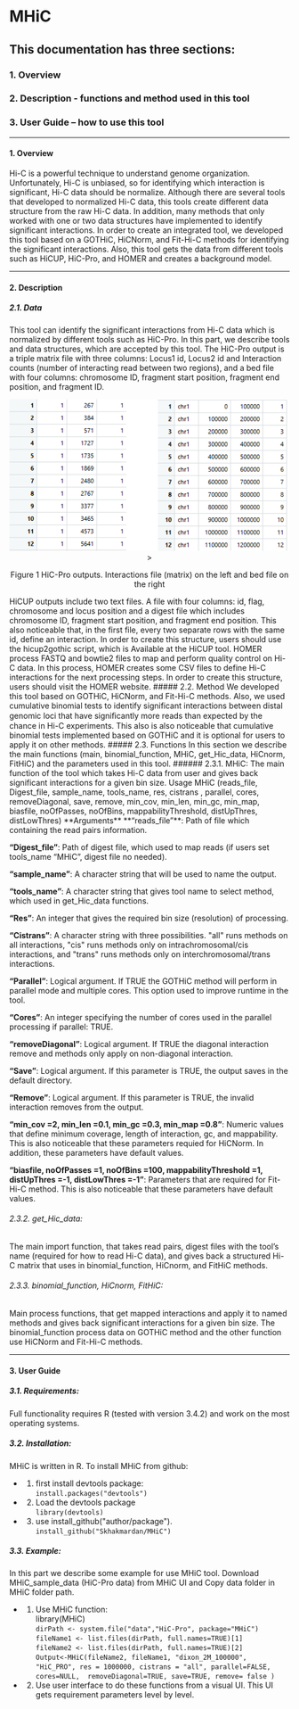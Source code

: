 # MHiC
## This documentation has three sections:
### 1.	Overview
### 2.	Description - functions and method used in this tool
### 3.	User Guide – how to use this tool


------------

#### 1.	Overview 
Hi-C is a powerful technique to understand genome organization. Unfortunately, Hi-C is unbiased, so for identifying which interaction is significant, Hi-C data should be normalize. Although there are several tools that developed to normalized Hi-C data, this tools create different data structure from the raw Hi-C data. In addition, many methods that only worked with one or two data structures have implemented to identify significant interactions.
In order to create an integrated tool, we developed this tool based on a GOTHiC, HiCNorm, and Fit-Hi-C methods for identifying the significant interactions. Also, this tool gets the data from different tools such as HiCUP, HiC-Pro, and HOMER and creates a background model.

------------

#### 2. Description
##### 2.1. Data
This tool can identify the significant interactions from Hi-C data which is normalized by different tools such as HiC-Pro. In this part, we describe tools and data structures, which are accepted by this tool.
The HiC-Pro output is a triple matrix file with three columns: Locus1 id, Locus2 id and Interaction counts (number of interacting read between two regions), and a bed file with four columns: chromosome ID, fragment start position, fragment end position, and fragment ID.
   
<p class="image" align="center">
<img  src="https://github.com/MHi-C/MHiCUI/blob/master/image/s8.png">>
<p align="center">Figure 1 HiC-Pro outputs. Interactions file (matrix) on the left and bed file on the right</p>
</p>  
HiCUP outputs include two text files. A file with four columns: id, flag, chromosome and locus position and a digest file which includes chromosome ID, fragment start position, and fragment end position. This also noticeable that, in the first file, every two separate rows with the same id, define an interaction. In order to create this structure, users should use the hicup2gothic script, which is Available at the HiCUP tool.
HOMER process FASTQ and bowtie2 files to map and perform quality control on Hi-C data. In this process, HOMER creates some CSV files to define Hi-C interactions for the next processing steps. In order to create this structure, users should visit the HOMER website.
##### 2.2.	Method
We developed this tool based on GOTHiC, HiCNorm, and Fit-Hi-C methods. Also, we used cumulative binomial tests to identify significant interactions between distal genomic loci that have signiﬁcantly more reads than expected by the chance in Hi-C experiments. This also is also noticeable that cumulative binomial tests implemented based on GOTHiC and it is optional for users to apply it on other methods.  
##### 2.3.	Functions
In this section we describe the main functions (main, binomial_function, MHiC, get_Hic_data, HiCnorm, FitHiC) and the parameters used in this tool.
###### 2.3.1.	MHiC:
The main function of the tool which takes Hi-C data from user and gives back significant interactions for a given bin size.  
Usage  
MHiC (reads_file, Digest_file, sample_name, tools_name, res, cistrans , parallel, cores, removeDiagonal, save, remove, min_cov, min_len, min_gc, min_map, biasfile, noOfPasses, noOfBins, mappabilityThreshold, distUpThres, distLowThres)  
**Arguments**  
**“reads_file”**: Path of file which containing the read pairs information.  
  
**“Digest_file”**: Path of digest file, which used to map reads (if users set tools_name “MHiC”, digest file no needed).  
  
**“sample_name”**: A character string that will be used to name the output.  
  
**“tools_name”**: A character string that gives tool name to select method, which used in get_Hic_data functions.  
  
**“Res”**: An integer that gives the required bin size (resolution) of processing.  
  
**“Cistrans”**: A character string with three possibilities. "all" runs methods on all interactions, "cis" runs methods only on intrachromosomal/cis interactions, and "trans" runs methods only on interchromosomal/trans interactions.
  
**“Parallel”**: Logical argument. If TRUE the GOTHiC method will perform in parallel mode and multiple cores. This option used to improve runtime in the tool.  
  
**“Cores”**: An integer specifying the number of cores used in the parallel processing if parallel: TRUE.  
  
**“removeDiagonal”**: Logical argument. If TRUE the diagonal interaction remove and methods only apply on non-diagonal interaction.  
  
**“Save”**: Logical argument. If this parameter is TRUE, the output saves in the default directory.  
  
**“Remove”**: Logical argument. If this parameter is TRUE, the invalid interaction removes from the output.  
  
**“min_cov =2, min_len =0.1, min_gc =0.3, min_map =0.8”**: Numeric values that define minimum coverage, length of interaction, gc, and mappability. This is also noticeable that these parameters requied for HiCNorm. In addition, these parameters have default values.  
  
**“biasfile, noOfPasses =1, noOfBins =100, mappabilityThreshold =1, distUpThres =-1, distLowThres =-1”**: Parameters that are required for Fit-Hi-C method. This is also noticeable that these parameters have default values.  
###### 2.3.2.	get_Hic_data:
The main import function, that takes read pairs, digest files with the tool’s name (required for how to read Hi-C data), and gives back a structured Hi-C matrix that uses in binomial_function, HiCnorm, and FitHiC methods.
  
###### 2.3.3.	binomial_function, HiCnorm, FitHiC:
Main process functions, that get mapped interactions and apply it to named methods and gives back significant interactions for a given bin size. The binomial_function process data on GOTHiC method and the other function use HiCNorm and Fit-Hi-C methods.

------------

#### 3.	User Guide
##### 3.1.	Requirements:
Full functionality requires R (tested with version 3.4.2) and work on the most operating systems.
  
##### 3.2.	Installation:
MHiC is written in R. To install MHiC from github: 
- 1.	first install devtools package:  
`install.packages("devtools")`  
- 2.	Load the devtools package  
`library(devtools)`  
- 3.	use install_github("author/package").  
`install_github("Skhakmardan/MHiC")`  
##### 3.3.	Example:
In this part we describe some example for use MHiC tool.
Download MHiC_sample_data (HiC-Pro data) from MHiC UI and Copy data folder in MHiC folder path.
- 1.	Use MHiC function:  
library(MHiC)  
`dirPath <- system.file("data","HiC-Pro", package="MHiC")`  
`fileName1 <- list.files(dirPath, full.names=TRUE)[1]`  
`fileName2 <- list.files(dirPath, full.names=TRUE)[2]`  
`Output<-MHiC(fileName2, fileName1, "dixon_2M_100000", "HiC_PRO", res = 1000000, cistrans = "all", parallel=FALSE, cores=NULL,  removeDiagonal=TRUE, save=TRUE, remove= false )`
- 2.	Use user interface to do these functions from a visual UI. This UI gets requirement parameters level by level.
